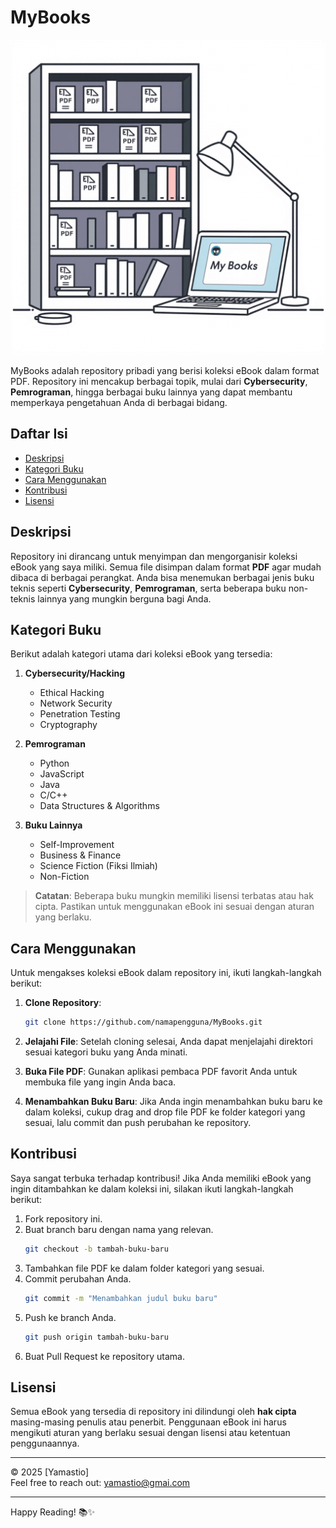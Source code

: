 # MyBooks

![Logo](./2acca1b1-708b-4d28-99dd-17ae0a20040f.png) 

MyBooks adalah repository pribadi yang berisi koleksi eBook dalam format PDF. Repository ini mencakup berbagai topik, mulai dari **Cybersecurity**, **Pemrograman**, hingga berbagai buku lainnya yang dapat membantu memperkaya pengetahuan Anda di berbagai bidang.

## Daftar Isi

- [Deskripsi](#deskripsi)
- [Kategori Buku](#kategori-buku)
- [Cara Menggunakan](#cara-menggunakan)
- [Kontribusi](#kontribusi)
- [Lisensi](#lisensi)

## Deskripsi

Repository ini dirancang untuk menyimpan dan mengorganisir koleksi eBook yang saya miliki. Semua file disimpan dalam format **PDF** agar mudah dibaca di berbagai perangkat. Anda bisa menemukan berbagai jenis buku teknis seperti **Cybersecurity**, **Pemrograman**, serta beberapa buku non-teknis lainnya yang mungkin berguna bagi Anda.

## Kategori Buku

Berikut adalah kategori utama dari koleksi eBook yang tersedia:

1. **Cybersecurity/Hacking**
   - Ethical Hacking
   - Network Security
   - Penetration Testing
   - Cryptography
   
2. **Pemrograman**
   - Python
   - JavaScript
   - Java
   - C/C++
   - Data Structures & Algorithms

3. **Buku Lainnya**
   - Self-Improvement
   - Business & Finance
   - Science Fiction (Fiksi Ilmiah)
   - Non-Fiction

> **Catatan**: Beberapa buku mungkin memiliki lisensi terbatas atau hak cipta. Pastikan untuk menggunakan eBook ini sesuai dengan aturan yang berlaku.

## Cara Menggunakan

Untuk mengakses koleksi eBook dalam repository ini, ikuti langkah-langkah berikut:

1. **Clone Repository**:
   ```bash
   git clone https://github.com/namapengguna/MyBooks.git
   ```

2. **Jelajahi File**:
   Setelah cloning selesai, Anda dapat menjelajahi direktori sesuai kategori buku yang Anda minati.

3. **Buka File PDF**:
   Gunakan aplikasi pembaca PDF favorit Anda untuk membuka file yang ingin Anda baca.

4. **Menambahkan Buku Baru**:
   Jika Anda ingin menambahkan buku baru ke dalam koleksi, cukup drag and drop file PDF ke folder kategori yang sesuai, lalu commit dan push perubahan ke repository.

## Kontribusi

Saya sangat terbuka terhadap kontribusi! Jika Anda memiliki eBook yang ingin ditambahkan ke dalam koleksi ini, silakan ikuti langkah-langkah berikut:

1. Fork repository ini.
2. Buat branch baru dengan nama yang relevan.
   ```bash
   git checkout -b tambah-buku-baru
   ```
3. Tambahkan file PDF ke dalam folder kategori yang sesuai.
4. Commit perubahan Anda.
   ```bash
   git commit -m "Menambahkan judul buku baru"
   ```
5. Push ke branch Anda.
   ```bash
   git push origin tambah-buku-baru
   ```
6. Buat Pull Request ke repository utama.

## Lisensi

Semua eBook yang tersedia di repository ini dilindungi oleh **hak cipta** masing-masing penulis atau penerbit. Penggunaan eBook ini harus mengikuti aturan yang berlaku sesuai dengan lisensi atau ketentuan penggunaannya. 

---

© 2025 [Yamastio]  
Feel free to reach out: [yamastio@gmai.com](mailto:yamastio@gmail.com)  

--- 

Happy Reading! 📚✨
